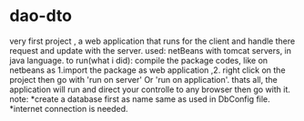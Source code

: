 # dao-dto
very first project , a web application that runs for the client and handle there request and update with the server. used: netBeans with tomcat servers, in java language.
to run(what i did): compile the package codes, like on netbeans as 1.import the package as web application ,2. right click on the project then go with 'run on server' Or 'run on application'.
thats all, the application will run and direct your controlle to any browser then go with it.
note: *create a database first as name same as used in DbConfig file. 
*internet connection is needed.
